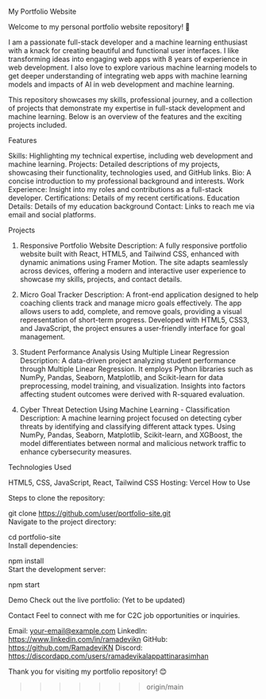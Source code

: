 My Portfolio Website

Welcome to my personal portfolio website repository! 🎉

I am a passionate full-stack developer and a machine learning enthusiast with a knack for creating beautiful and functional user interfaces. I like transforming ideas into engaging web apps with 8 years of experience in web development. I also love to explore various machine learning models to get deeper understanding of integrating web apps with machine learning models and impacts of AI in web development and machine learning.

This repository showcases my skills, professional journey, and a collection of projects that demonstrate my expertise in full-stack development and machine learning. Below is an overview of the features and the exciting projects included.

Features

Skills: Highlighting my technical expertise, including web development and machine learning.
Projects: Detailed descriptions of my projects, showcasing their functionality, technologies used, and GitHub links.
Bio: A concise introduction to my professional background and interests.
Work Experience: Insight into my roles and contributions as a full-stack developer.
Certifications: Details of my recent certifications.
Education Details: Details of my education background
Contact: Links to reach me via email and social platforms.

Projects

1. Responsive Portfolio Website
Description:
A fully responsive portfolio website built with React, HTML5, and Tailwind CSS, enhanced with dynamic animations using Framer Motion. The site adapts seamlessly across devices, offering a modern and interactive user experience to showcase my skills, projects, and contact details.

3. Micro Goal Tracker
Description:
A front-end application designed to help coaching clients track and manage micro goals effectively. The app allows users to add, complete, and remove goals, providing a visual representation of short-term progress. Developed with HTML5, CSS3, and JavaScript, the project ensures a user-friendly interface for goal management.

3. Student Performance Analysis Using Multiple Linear Regression
Description:
A data-driven project analyzing student performance through Multiple Linear Regression. It employs Python libraries such as NumPy, Pandas, Seaborn, Matplotlib, and Scikit-learn for data preprocessing, model training, and visualization. Insights into factors affecting student outcomes were derived with R-squared evaluation.

4. Cyber Threat Detection Using Machine Learning - Classification
Description:
A machine learning project focused on detecting cyber threats by identifying and classifying different attack types. Using NumPy, Pandas, Seaborn, Matplotlib, Scikit-learn, and XGBoost, the model differentiates between normal and malicious network traffic to enhance cybersecurity measures.

Technologies Used

HTML5, CSS, JavaScript, React, Tailwind CSS
Hosting: Vercel
How to Use


Steps to clone the repository:

git clone https://github.com/user/portfolio-site.git  
Navigate to the project directory:

cd portfolio-site  
Install dependencies:

npm install  
Start the development server:

npm start

Demo
Check out the live portfolio: (Yet to be updated)

Contact
Feel to connect with me for C2C job opportunities or inquiries.

Email: your-email@example.com
LinkedIn: https://www.linkedin.com/in/ramadevikn
GitHub: https://github.com/RamadeviKN
Discord: https://discordapp.com/users/ramadevikalappattinarasimhan

Thank you for visiting my portfolio repository! 😊








>>>>>>> origin/main
